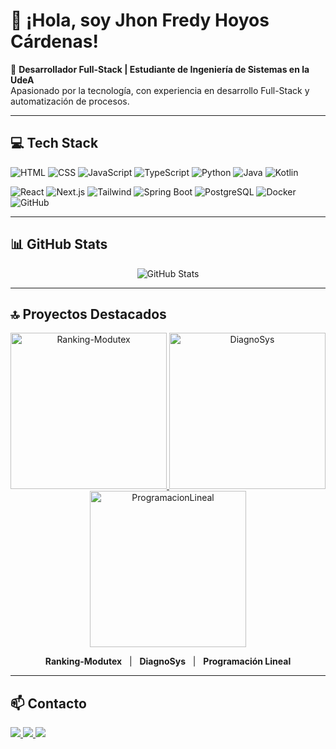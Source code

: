 # 👋 ¡Hola, soy Jhon Fredy Hoyos Cárdenas!  

🎯 **Desarrollador Full-Stack | Estudiante de Ingeniería de Sistemas en la UdeA**  
Apasionado por la tecnología, con experiencia en desarrollo Full-Stack y automatización de procesos.

---

## 💻 Tech Stack
<p>
  <img alt="HTML" src="https://img.shields.io/badge/HTML5-E34F26?style=for-the-badge&logo=html5&logoColor=white" />
  <img alt="CSS" src="https://img.shields.io/badge/CSS3-1572B6?style=for-the-badge&logo=css3&logoColor=white" />
  <img alt="JavaScript" src="https://img.shields.io/badge/JavaScript-F7DF1E?style=for-the-badge&logo=javascript&logoColor=black" />
  <img alt="TypeScript" src="https://img.shields.io/badge/TypeScript-3178C6?style=for-the-badge&logo=typescript&logoColor=white" />
  <img alt="Python" src="https://img.shields.io/badge/Python-3776AB?style=for-the-badge&logo=python&logoColor=white" />
  <img alt="Java" src="https://img.shields.io/badge/Java-ED8B00?style=for-the-badge&logo=java&logoColor=white" />
  <img alt="Kotlin" src="https://img.shields.io/badge/Kotlin-0095D5?style=for-the-badge&logo=kotlin&logoColor=white" />
</p>
<p>
  <img alt="React" src="https://img.shields.io/badge/React-61DAFB?style=for-the-badge&logo=react&logoColor=black" />
  <img alt="Next.js" src="https://img.shields.io/badge/Next.js-000000?style=for-the-badge&logo=nextdotjs&logoColor=white" />
  <img alt="Tailwind" src="https://img.shields.io/badge/TailwindCSS-06B6D4?style=for-the-badge&logo=tailwind-css&logoColor=white" />
  <img alt="Spring Boot" src="https://img.shields.io/badge/Spring_Boot-6DB33F?style=for-the-badge&logo=spring&logoColor=white" />
  <img alt="PostgreSQL" src="https://img.shields.io/badge/PostgreSQL-316192?style=for-the-badge&logo=postgresql&logoColor=white" />
  <img alt="Docker" src="https://img.shields.io/badge/Docker-2496ED?style=for-the-badge&logo=docker&logoColor=white" />
  <img alt="GitHub" src="https://img.shields.io/badge/GitHub-181717?style=for-the-badge&logo=github&logoColor=white" />
</p>

---

## 📊 GitHub Stats
<p align="center">
  <img src="https://github-readme-stats.vercel.app/api?username=FredyHoyos&show_icons=true&count_private=true&theme=radical" alt="GitHub Stats" />
</p>

---

## 🔝 Proyectos Destacados

<p align="center">
  <a href="https://github.com/FredyHoyos/Ranking-Modutex" target="_blank">
    <img width="250" alt="Ranking-Modutex" src="https://github.com/user-attachments/assets/e7bb0a67-73d8-4b95-acea-c8fc3472136a" />
  </a>
  <a href="https://github.com/FredyHoyos/DiagnoSys" target="_blank">
    <img width="250" alt="DiagnoSys" src="https://github.com/user-attachments/assets/707d1478-2d0e-4e88-b4a7-13c62f91b10a" />
  </a>
  <a href="https://github.com/FredyHoyos/ProgramacionLineal" target="_blank">
    <img width="250" alt="ProgramacionLineal" src="https://github.com/user-attachments/assets/14ba1ba3-062e-4e4a-a9b3-111f6c2c3adc" />
  </a>
</p>

<p align="center">
  <b>Ranking-Modutex</b> &nbsp;&nbsp;|&nbsp;&nbsp; <b>DiagnoSys</b> &nbsp;&nbsp;|&nbsp;&nbsp; <b>Programación Lineal</b>
</p>



---

## 📫 Contacto
<p>
  <a href="mailto:frediicardenas1234@gmail.com">
    <img src="https://img.shields.io/badge/Email-D14836?style=for-the-badge&logo=gmail&logoColor=white" />
  </a>
  <a href="https://www.linkedin.com/in/fredy-c´ardenas-a4072731a">
    <img src="https://img.shields.io/badge/LinkedIn-0A66C2?style=for-the-badge&logo=linkedin&logoColor=white" />
  </a>
  <a href="https://github.com/FredyHoyos">
    <img src="https://img.shields.io/badge/GitHub-181717?style=for-the-badge&logo=github&logoColor=white" />
  </a>
</p>

